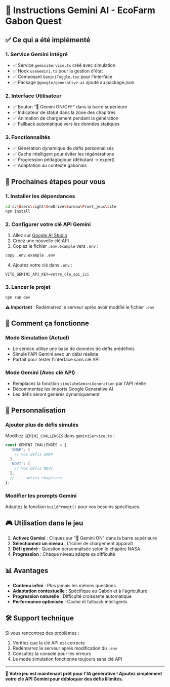 # 🤖 Instructions Gemini AI - EcoFarm Gabon Quest

## ✅ Ce qui a été implémenté

### 1. **Service Gemini Intégré**
- ✅ Service `geminiService.ts` créé avec simulation
- ✅ Hook `useGemini.ts` pour la gestion d'état
- ✅ Composant `GeminiToggle.tsx` pour l'interface
- ✅ Package `@google/generative-ai` ajouté au package.json

### 2. **Interface Utilisateur**
- ✅ Bouton "🤖 Gemini ON/OFF" dans la barre supérieure
- ✅ Indicateur de statut dans la zone des chapitres
- ✅ Animation de chargement pendant la génération
- ✅ Fallback automatique vers les données statiques

### 3. **Fonctionnalités**
- ✅ Génération dynamique de défis personnalisés
- ✅ Cache intelligent pour éviter les régénérations
- ✅ Progression pédagogique (débutant → expert)
- ✅ Adaptation au contexte gabonais

## 🚀 Prochaines étapes pour vous

### 1. **Installer les dépendances**
```bash
cd c:\Users\zight\OneDrive\Bureau\Proet_jeux\site
npm install
```

### 2. **Configurer votre clé API Gemini**
1. Allez sur [Google AI Studio](https://makersuite.google.com/app/apikey)
2. Créez une nouvelle clé API
3. Copiez le fichier `.env.example` vers `.env` :
```bash
copy .env.example .env
```
4. Ajoutez votre clé dans `.env` :
```env
VITE_GEMINI_API_KEY=votre_cle_api_ici
```

### 3. **Lancer le projet**
```bash
npm run dev
```

**⚠️ Important** : Redémarrez le serveur après avoir modifié le fichier `.env`

## 🎯 Comment ça fonctionne

### **Mode Simulation (Actuel)**
- Le service utilise une base de données de défis prédéfinis
- Simule l'API Gemini avec un délai réaliste
- Parfait pour tester l'interface sans clé API

### **Mode Gemini (Avec clé API)**
- Remplacez la fonction `simulateGeminiGeneration` par l'API réelle
- Décommentez les imports Google Generative AI
- Les défis seront générés dynamiquement

## 🔧 Personnalisation

### **Ajouter plus de défis simulés**
Modifiez `GEMINI_CHALLENGES` dans `geminiService.ts` :
```typescript
const GEMINI_CHALLENGES = {
  'SMAP': [
    // Vos défis SMAP
  ],
  'NDVI': [
    // Vos défis NDVI
  ],
  // ... autres chapitres
};
```

### **Modifier les prompts Gemini**
Adaptez la fonction `buildPrompt()` pour vos besoins spécifiques.

## 🎮 Utilisation dans le jeu

1. **Activez Gemini** : Cliquez sur "🤖 Gemini ON" dans la barre supérieure
2. **Sélectionnez un niveau** : L'icône de chargement apparaît
3. **Défi généré** : Question personnalisée selon le chapitre NASA
4. **Progression** : Chaque niveau adapte sa difficulté

## 📊 Avantages

- **Contenu infini** : Plus jamais les mêmes questions
- **Adaptation contextuelle** : Spécifique au Gabon et à l'agriculture
- **Progression naturelle** : Difficulté croissante automatique
- **Performance optimisée** : Cache et fallback intelligents

## 🛠️ Support technique

Si vous rencontrez des problèmes :
1. Vérifiez que la clé API est correcte
2. Redémarrez le serveur après modification du `.env`
3. Consultez la console pour les erreurs
4. Le mode simulation fonctionne toujours sans clé API

---

**🌟 Votre jeu est maintenant prêt pour l'IA générative ! Ajoutez simplement votre clé API Gemini pour débloquer des défis illimités.**
